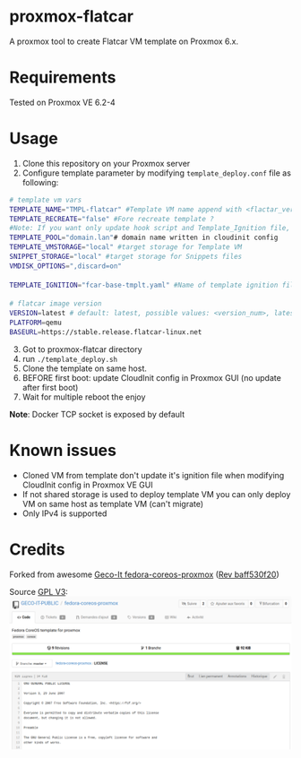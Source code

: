 # proxmox-flatcar
A proxmox tool to create Flatcar VM template on Proxmox 6.x.

# Requirements

Tested on Proxmox VE 6.2-4
# Usage

1. Clone this repository on your Proxmox server
2. Configure template parameter by modifying `template_deploy.conf` file as following:

```bash
# template vm vars
TEMPLATE_NAME="TMPL-flatcar" #Template VM name append with <flactar_version> in Proxmox GUI
TEMPLATE_RECREATE="false" #Fore recreate template ?
#Note: If you want only update hook script and Template_Ignition file, you can keep it as false, these files are always overwritten
TEMPLATE_POOL="domain.lan"# domain name written in cloudinit config
TEMPLATE_VMSTORAGE="local" #target storage for Template VM
SNIPPET_STORAGE="local" #target storage for Snippets files
VMDISK_OPTIONS=",discard=on"

TEMPLATE_IGNITION="fcar-base-tmplt.yaml" #Name of template ignition file

# flatcar image version
VERSION=latest # default: latest, possible values: <version_num>, latest, current
PLATFORM=qemu
BASEURL=https://stable.release.flatcar-linux.net
```
3. Got to proxmox-flatcar directory
4. run `./template_deploy.sh`
5. Clone the template on same host.
6. BEFORE first boot: update CloudInit config in Proxmox GUI (no update after first boot)
7. Wait for multiple reboot the enjoy

**Note**: Docker TCP socket is exposed by default

# Known issues

- Cloned VM from template don't update it's ignition file when modifying CloudInit config in Proxmox VE GUI
- If not shared storage is used to deploy template VM you can only deploy VM on same host as template VM (can't migrate)
- Only IPv4 is supported
# Credits
Forked from awesome [Geco-It fedora-coreos-proxmox](https://git.geco-it.net/GECO-IT-PUBLIC/fedora-coreos-proxmox) ([Rev baff530f20](https://git.geco-it.net/GECO-IT-PUBLIC/fedora-coreos-proxmox/commit/baff530f200a708de8b61cb41ca4ba756b8e422d))

Source [GPL V3](https://git.geco-it.net/GECO-IT-PUBLIC/fedora-coreos-proxmox/src/commit/baff530f200a708de8b61cb41ca4ba756b8e422d/LICENSE):
![](resources/captures/Capture_211110134630.png)
